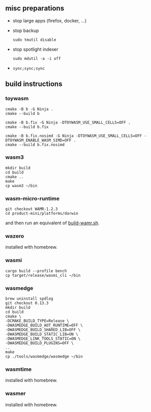 ## misc preparations

* stop large apps (firefox, docker, ...)

* stop backup

  ```
  sudo tmutil disable
  ```

* stop spotlight indexer

  ```
  sudo mdutil -a -i off
  ```

* `sync;sync;sync`

## build instructions

### toywasm

```
cmake -B b -G Ninja .
cmake --build b

cmake -B b.fix -G Ninja -DTOYWASM_USE_SMALL_CELLS=OFF .
cmake --build b.fix

cmake -B b.fix.nosimd -G Ninja -DTOYWASM_USE_SMALL_CELLS=OFF -DTOYWASM_ENABLE_WASM_SIMD=OFF .
cmake --build b.fix.nosimd
```

### wasm3

```
mkdir build
cd build
cmake ..
make
cp wasm3 ~/bin
```

### wasm-micro-runtime

```
git checkout WAMR-1.2.3
cd product-mini/platforms/darwin
```

and then run an equivalent of [build-wamr.sh](build-wamr.sh).

### wazero

installed with homebrew.

### wasmi

```
cargo build --profile bench
cp target/release/wasmi_cli ~/bin
```

### wasmedge

```
brew uninstall spdlog
git checkout 0.13.3
mkdir build
cd build
cmake \
-DCMAKE_BUILD_TYPE=Release \
-DWASMEDGE_BUILD_AOT_RUNTIME=OFF \
-DWASMEDGE_BUILD_SHARED_LIB=OFF \
-DWASMEDGE_BUILD_STATIC_LIB=ON \
-DWASMEDGE_LINK_TOOLS_STATIC=ON \
-DWASMEDGE_BUILD_PLUGINS=OFF \
..
make
cp ./tools/wasmedge/wasmedge ~/bin
```

### wasmtime

installed with homebrew.

### wasmer

installed with homebrew.
